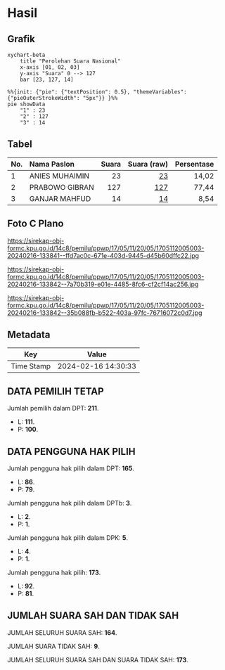 # Hasil

## Grafik

```mermaid
xychart-beta
    title "Perolehan Suara Nasional"
    x-axis [01, 02, 03]
    y-axis "Suara" 0 --> 127
    bar [23, 127, 14]
```

```mermaid
%%{init: {"pie": {"textPosition": 0.5}, "themeVariables": {"pieOuterStrokeWidth": "5px"}} }%%
pie showData
    "1" : 23
    "2" : 127
    "3" : 14
```

## Tabel

| No. | Nama Paslon    | Suara | Suara (raw) | Persentase |
|:--- |:-------------- | -----:| -----------:| ----------:|
| 1   | ANIES MUHAIMIN | 23    | [23][p-1]   | 14,02      |
| 2   | PRABOWO GIBRAN | 127   | [127][p-2]  | 77,44      |
| 3   | GANJAR MAHFUD  | 14    | [14][p-3]   | 8,54       |


[p-1]: https://github.com/gigit-pemilu/pemilu-2024/blob/main/pilpres/hitung-suara/sub/17-bengkulu/sub/05-seluma/sub/11-seluma-selatan/sub/2005-padang-genting/sub/003-tps/sub/paslon-1.txt
[p-2]: https://github.com/gigit-pemilu/pemilu-2024/blob/main/pilpres/hitung-suara/sub/17-bengkulu/sub/05-seluma/sub/11-seluma-selatan/sub/2005-padang-genting/sub/003-tps/sub/paslon-2.txt
[p-3]: https://github.com/gigit-pemilu/pemilu-2024/blob/main/pilpres/hitung-suara/sub/17-bengkulu/sub/05-seluma/sub/11-seluma-selatan/sub/2005-padang-genting/sub/003-tps/sub/paslon-3.txt

## Foto C Plano

https://sirekap-obj-formc.kpu.go.id/14c8/pemilu/ppwp/17/05/11/20/05/1705112005003-20240216-133841--ffd7ac0c-671e-403d-9445-d45b60dffc22.jpg

https://sirekap-obj-formc.kpu.go.id/14c8/pemilu/ppwp/17/05/11/20/05/1705112005003-20240216-133842--7a70b319-e01e-4485-8fc6-cf2cf14ac256.jpg

https://sirekap-obj-formc.kpu.go.id/14c8/pemilu/ppwp/17/05/11/20/05/1705112005003-20240216-133842--35b088fb-b522-403a-97fc-76716072c0d7.jpg


## Metadata

| Key        | Value               |
| ---------- | ------------------- |
| Time Stamp | 2024-02-16 14:30:33 |


## DATA PEMILIH TETAP

Jumlah pemilih dalam DPT: **211**.
 * L: **111**.
 * P: **100**.

## DATA PENGGUNA HAK PILIH

Jumlah pengguna hak pilih dalam DPT: **165**.
 * L: **86**.
 * P: **79**.

Jumlah pengguna hak pilih dalam DPTb: **3**.
 * L: **2**.
 * P: **1**.

Jumlah pengguna hak pilih dalam DPK: **5**.
 * L: **4**.
 * P: **1**.

Jumlah pengguna hak pilih: **173**.
 * L: **92**.
 * P: **81**.

## JUMLAH SUARA SAH DAN TIDAK SAH

JUMLAH SELURUH SUARA SAH: **164**.

JUMLAH SUARA TIDAK SAH: **9**.

JUMLAH SELURUH SUARA SAH DAN SUARA TIDAK SAH: **173**.


